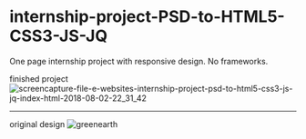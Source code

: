 # internship-project-PSD-to-HTML5-CSS3-JS-JQ
One page internship project with responsive design. No frameworks.



finished project
![screencapture-file-e-websites-internship-project-psd-to-html5-css3-js-jq-index-html-2018-08-02-22_31_42](https://user-images.githubusercontent.com/38791036/43609382-1d728d2c-96a4-11e8-974c-bfc3e1e798fd.jpg)

--------------


original design
![greenearth](https://user-images.githubusercontent.com/38791036/43609562-a961b16e-96a4-11e8-98e8-7cbf3cb53dc4.jpg)

